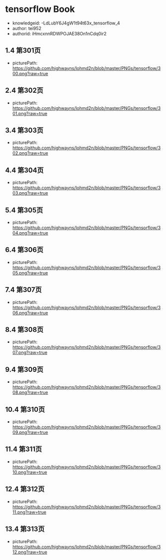 tensorflow Book
===
* knowledgeid: -LdLubY6J4gW1t94t63x_tensorflow_4
* author: tei952
* authorid: iHmcxnnRDWPOJAE38On1nCdq0ir2

## 1.4 第301页
* picturePath: https://github.com/highwayns/lohmd2n/blob/master/PNGs/tensorflow/300.png?raw=true

## 2.4 第302页
* picturePath: https://github.com/highwayns/lohmd2n/blob/master/PNGs/tensorflow/301.png?raw=true

## 3.4 第303页
* picturePath: https://github.com/highwayns/lohmd2n/blob/master/PNGs/tensorflow/302.png?raw=true

## 4.4 第304页
* picturePath: https://github.com/highwayns/lohmd2n/blob/master/PNGs/tensorflow/303.png?raw=true

## 5.4 第305页
* picturePath: https://github.com/highwayns/lohmd2n/blob/master/PNGs/tensorflow/304.png?raw=true

## 6.4 第306页
* picturePath: https://github.com/highwayns/lohmd2n/blob/master/PNGs/tensorflow/305.png?raw=true

## 7.4 第307页
* picturePath: https://github.com/highwayns/lohmd2n/blob/master/PNGs/tensorflow/306.png?raw=true

## 8.4 第308页
* picturePath: https://github.com/highwayns/lohmd2n/blob/master/PNGs/tensorflow/307.png?raw=true

## 9.4 第309页
* picturePath: https://github.com/highwayns/lohmd2n/blob/master/PNGs/tensorflow/308.png?raw=true

## 10.4 第310页
* picturePath: https://github.com/highwayns/lohmd2n/blob/master/PNGs/tensorflow/309.png?raw=true

## 11.4 第311页
* picturePath: https://github.com/highwayns/lohmd2n/blob/master/PNGs/tensorflow/310.png?raw=true

## 12.4 第312页
* picturePath: https://github.com/highwayns/lohmd2n/blob/master/PNGs/tensorflow/311.png?raw=true

## 13.4 第313页
* picturePath: https://github.com/highwayns/lohmd2n/blob/master/PNGs/tensorflow/312.png?raw=true

